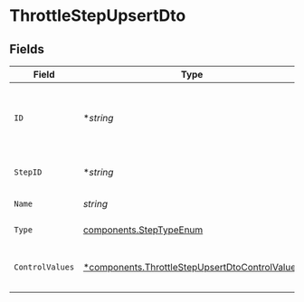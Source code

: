 # ThrottleStepUpsertDto


## Fields

| Field                                                                                                           | Type                                                                                                            | Required                                                                                                        | Description                                                                                                     |
| --------------------------------------------------------------------------------------------------------------- | --------------------------------------------------------------------------------------------------------------- | --------------------------------------------------------------------------------------------------------------- | --------------------------------------------------------------------------------------------------------------- |
| `ID`                                                                                                            | **string*                                                                                                       | :heavy_minus_sign:                                                                                              | Database identifier of the step. Used for updating the step.                                                    |
| `StepID`                                                                                                        | **string*                                                                                                       | :heavy_minus_sign:                                                                                              | Unique identifier for the step                                                                                  |
| `Name`                                                                                                          | *string*                                                                                                        | :heavy_check_mark:                                                                                              | Name of the step                                                                                                |
| `Type`                                                                                                          | [components.StepTypeEnum](../../models/components/steptypeenum.md)                                              | :heavy_check_mark:                                                                                              | Type of the step                                                                                                |
| `ControlValues`                                                                                                 | [*components.ThrottleStepUpsertDtoControlValues](../../models/components/throttlestepupsertdtocontrolvalues.md) | :heavy_minus_sign:                                                                                              | Control values for the Throttle step.                                                                           |